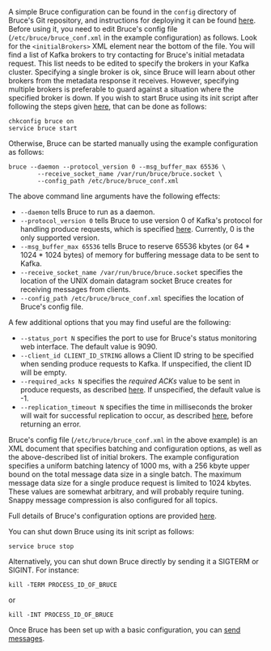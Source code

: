 A simple Bruce configuration can be found in the `config` directory of Bruce's
Git repository, and instructions for deploying it can be found
[here](https://github.com/tagged/bruce/blob/master/doc/build_install.md#installing-bruce).
Before using it, you need to edit Bruce's config file
(`/etc/bruce/bruce_conf.xml` in the example configuration) as follows.  Look
for the `<initialBrokers>` XML element near the bottom of the file.  You will
find a list of Kafka brokers to try contacting for Bruce's initial metadata
request.  This list needs to be edited to specify the brokers in your Kafka
cluster.  Specifying a single broker is ok, since Bruce will learn about other
brokers from the metadata response it receives.  However, specifying multiple
brokers is preferable to guard against a situation where the specified broker
is down.  If you wish to start Bruce using its init script after following the
steps given
[here](https://github.com/tagged/bruce/blob/master/doc/build_install.md#installing-bruce),
that can be done as follows:

```
chkconfig bruce on
service bruce start
```
Otherwise, Bruce can be started manually using the example configuration as
follows:

```
bruce --daemon --protocol_version 0 --msg_buffer_max 65536 \
        --receive_socket_name /var/run/bruce/bruce.socket \
        --config_path /etc/bruce/bruce_conf.xml
```

The above command line arguments have the following effects:
* `--daemon` tells Bruce to run as a daemon.
* `--protocol_version 0` tells Bruce to use version 0 of Kafka's protocol for
handling produce requests, which is specified
[here](https://cwiki.apache.org/confluence/display/KAFKA/A+Guide+To+The+Kafka+Protocol).
Currently, 0 is the only supported version.
* `--msg_buffer_max 65536` tells Bruce to reserve 65536 kbytes (or 64 * 1024 *
1024 bytes) of memory for buffering message data to be sent to Kafka.
* `--receive_socket_name /var/run/bruce/bruce.socket` specifies the location of
the UNIX domain datagram socket Bruce creates for receiving messages from
clients.
* `--config_path /etc/bruce/bruce_conf.xml` specifies the location of Bruce's
config file.

A few additional options that you may find useful are the following:
* `--status_port N` specifies the port to use for Bruce's status monitoring web
interface.  The default value is 9090.
* `--client_id CLIENT_ID_STRING` allows a Client ID string to be specified when
sending produce requests to Kafka.  If unspecified, the client ID will be
empty.
* `--required_acks N` specifies the *required ACKs* value to be sent in produce
requests, as described
[here](https://cwiki.apache.org/confluence/display/KAFKA/A+Guide+To+The+Kafka+Protocol#AGuideToTheKafkaProtocol-ProduceRequest).
If unspecified, the default value is -1.
* `--replication_timeout N` specifies the time in milliseconds the broker will
wait for successful replication to occur, as described
[here](https://cwiki.apache.org/confluence/display/KAFKA/A+Guide+To+The+Kafka+Protocol#AGuideToTheKafkaProtocol-ProduceRequest),
before returning an error.

Bruce's config file (`/etc/bruce/bruce_conf.xml` in the above example) is an
XML document that specifies batching and configuration options, as well as the
above-described list of initial brokers.  The example configuration specifies
a uniform batching latency of 1000 ms, with a 256 kbyte upper bound on the
total message data size in a single batch.  The maximum message data size for a
single produce request is limited to 1024 kbytes.  These values are somewhat
arbitrary, and will probably require tuning.  Snappy message compression is
also configured for all topics.

Full details of Bruce's configuration options are provided
[here](https://github.com/tagged/bruce/blob/master/doc/detailed_config.md).

You can shut down Bruce using its init script as follows:

```
service bruce stop
```

Alternatively, you can shut down Bruce directly by sending it a SIGTERM or
SIGINT.  For instance:

```
kill -TERM PROCESS_ID_OF_BRUCE
```

or

```
kill -INT PROCESS_ID_OF_BRUCE
```

Once Bruce has been set up with a basic configuration, you can
[send messages](https://github.com/tagged/bruce#sending-messages).
